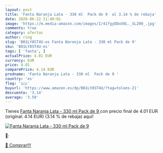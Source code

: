 ```yaml
---
layout: post
title: 'Fanta Naranja Lata - 330 ml  Pack de 9  al 3.14 % de rebaja'
date: 2020-06-22 11:49:01
image: 'https://m.media-amazon.com/images/I/41fgyDDoX0L._SL200_.jpg'
comments: true
category: ofertas
author: ring
slug: 'B01LY8ST4U-es Fanta Naranja Lata - 330 ml Pack de 9'
sku: 'B01LY8ST4U-es'
tags: [ 'fanta', ]
actualPrice: 4.01 EUR
currency: EUR
price: 4.01
comparePrice: 4.14 EUR
prodname: 'Fanta Naranja Lata - 330 ml  Pack de 9 '
country: 'es'
flag: '🇪🇸'
buyurl: 'https://www.amazon.es/dp/B01LY8ST4U/?tag=tolees-21'
descuento: '3.14'
average: '3.59'
---
```


Tienes [Fanta Naranja Lata - 330 ml  Pack de 9 ](https://www.amazon.es/dp/B01LY8ST4U/?tag=tolees-21) con precio final de  4.01 EUR (original: 4.14 EUR) (3.14 %  de rebaja) aqui!

[![Fanta Naranja Lata - 330 ml  Pack de 9 ](https://m.media-amazon.com/images/I/41fgyDDoX0L._SL200_.jpg)](https://www.amazon.es/dp/B01LY8ST4U/?tag=tolees-21)

🔎:


[🛒 Comprar!!!](https://www.amazon.es/dp/B01LY8ST4U/?tag=tolees-21)
